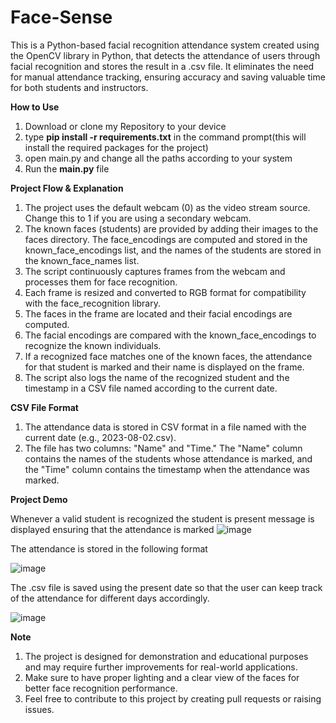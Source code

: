 # Face-Sense
This is a Python-based facial recognition attendance system created  using the OpenCV library in Python, that detects the attendance of users through facial recognition and stores the result in a .csv file. It eliminates the need for manual attendance tracking, ensuring accuracy and saving valuable time for both students and instructors.

**How to Use**
  1. Download or clone my Repository to your device
  2. type **pip install -r requirements.txt** in the command prompt(this will install the required packages for the project)
  3. open main.py and  change all the paths according to your system
  4. Run the **main.py** file

**Project Flow & Explanation**
 1. The project uses the default webcam (0) as the video stream source. Change this to 1 if you are using a secondary webcam.
 2. The known faces (students) are provided by adding their images to the faces directory. The face_encodings are computed and stored in the known_face_encodings list, and the names of the students are stored in the known_face_names list.
 3. The script continuously captures frames from the webcam and processes them for face recognition.
 4. Each frame is resized and converted to RGB format for compatibility with the face_recognition library.
 5. The faces in the frame are located and their facial encodings are computed.
 6. The facial encodings are compared with the known_face_encodings to recognize the known individuals.
 7. If a recognized face matches one of the known faces, the attendance for that student is marked and their name is displayed on the frame.
 8. The script also logs the name of the recognized student and the timestamp in a CSV file named according to the current date.

**CSV File Format**

  1. The attendance data is stored in CSV format in a file named with the current date (e.g., 2023-08-02.csv).
  2. The file has two columns: "Name" and "Time." The "Name" column contains the names of the students whose attendance is marked, and the "Time" column contains the timestamp when the attendance was marked.


**Project Demo**

Whenever a valid student is recognized the student is present message is displayed ensuring that the attendance is marked
![image](https://github.com/Gaurav472002/Face-Sense/assets/97028366/435c6acb-f3da-4949-b3f1-1ac61656effb)

The attendance is stored in the following format

![image](https://github.com/Gaurav472002/Face-Sense/assets/97028366/6d84b16b-a6de-412e-a3e6-2ad1da89bccd)

The .csv file is saved using the present date so that the user can keep track of the attendance for different days accordingly.

![image](https://github.com/Gaurav472002/Face-Sense/assets/97028366/6e94f625-220c-4745-9724-bb7b98fa83b8)


**Note**
  1. The project is designed for demonstration and educational purposes and may require further improvements for real-world applications.
  2. Make sure to have proper lighting and a clear view of the faces for better face recognition performance.
  3. Feel free to contribute to this project by creating pull requests or raising issues.




